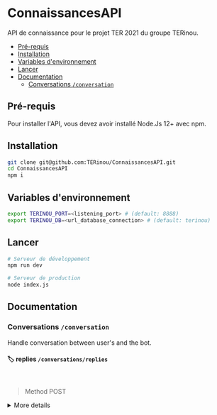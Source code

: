 # ConnaissancesAPI
API de connaissance pour le projet TER 2021 du groupe TERinou.

* [Pré-requis](#pré-requis)
* [Installation](#installation)
* [Variables d'environnement](#variables-denvironnement)
* [Lancer](#lancer)
* [Documentation](#documentation)
  * [Conversations `/conversation`](#conversations-conversation)


## Pré-requis
Pour installer l'API, vous devez avoir installé Node.Js 12+ avec npm.

## Installation
```bash
git clone git@github.com:TERinou/ConnaissancesAPI.git
cd ConnaissancesAPI
npm i
```

## Variables d'environnement
```bash
export TERINOU_PORT=<listening_port> # (default: 8888)
export TERINOU_DB=<url_database_connection> # (default: terinou)
```

## Lancer
```bash
# Serveur de développement
npm run dev

# Serveur de production
node index.js
```

## Documentation

### Conversations `/conversation`

Handle conversation between user's and the bot.

#### :label: **replies** `/conversations/replies`
<br/>

> Method POST

<details>
<summary>More details</summary>
<br/>

Handle POST replies. The `content` is a required key refereeing to user's reply, if null return an error. If an `id` is provided, then the user answers a question asked by the bot. In this case we send him back a message. Otherwise it is that he asks us a question.
<br/>

```json
Body:
{
  "content": "USER_REPLY",
  "id": "ANSWER_TO"
}
```

<details>
<summary>Samples</summary>
<br/>

```json
Body:
{
  "content": "What do you know about chairs ?"
}

Response: 
{
  "ok": true,
  "answer": "BOT_REPLY"
}
```
:heavy_check_mark: `Status` **200 OK**

---

```json
Body: 
{
  "content": "I love dogs and cats",
  "id": 69420
}

Response: 
{
  "ok": true,
  "message": "BOT_REPLY"
}
```
:heavy_check_mark: `Status` **200 OK**

---

```json
Body: {}

Response: 
{
  "ok": false,
  "code": "CO40001",
  "message": "No reply found"
}
```
:x: `Status` **400 Bad Request**
</details>
</details>